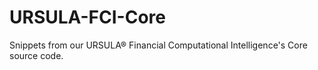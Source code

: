 # URSULA-FCI-Core
Snippets from our URSULA® Financial Computational Intelligence's Core source code.
